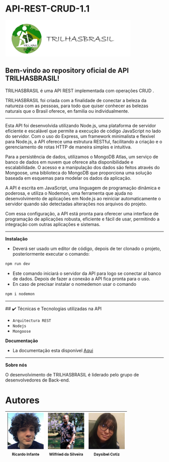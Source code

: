 # API-REST-CRUD-1.1

<img src="https://github.com/daysibel1175/API-REST-CRUD-1.1/blob/main/icono%20da%20API.png" alt="My cool logo"/>


## Bem-vindo ao repository oficial de API TRILHASBRASIL! 

TRILHASBRASIL é uma API REST implementada com operações CRUD .

TRILHASBRASIL foi criada com a finalidade de conectar a beleza da natureza com as pessoas, para todo que quiser conhecer as belezas naturais que o Brasil oferece, en familia ou individualmente.
<hr>

Esta API foi desenvolvida utilizando Node.js, uma plataforma de servidor eficiente e escalável que permite a execução de código JavaScript no lado do servidor. Com o uso do Express, um framework minimalista e flexível para Node.js, a API oferece uma estrutura RESTful, facilitando a criação e o gerenciamento de rotas HTTP de maneira simples e intuitiva.

Para a persistência de dados, utilizamos o MongoDB Atlas, um serviço de banco de dados em nuvem que oferece alta disponibilidade e escalabilidade. O acesso e a manipulação dos dados são feitos através do Mongoose, uma biblioteca do MongoDB que proporciona uma solução baseada em esquemas para modelar os dados da aplicação.

A API é escrita em JavaScript, uma linguagem de programação dinâmica e poderosa, e utiliza o Nodemon, uma ferramenta que ajuda no desenvolvimento de aplicações em Node.js ao reiniciar automaticamente o servidor quando são detectadas alterações nos arquivos do projeto.

Com essa configuração, a API está pronta para oferecer uma interface de programação de aplicações robusta, eficiente e fácil de usar, permitindo a integração com outras aplicações e sistemas.
<hr>

**Instalação**

- Deverá ser usado um editor de código, depois de ter clonado o projeto, posteriormente executar o comando:

```bash
npm run dev
```

- Este comando iniciará o servidor da API para logo se conectar al banco de dados. Depois de fazer a conexão a API fica pronta para o uso.
- En caso de precisar instalar o nomedemon usar o comando

 ```bash
npm i nodemon
```

<hr>
## ✔️ Técnicas e Tecnologias utilizadas na API

- ``Arquitectura REST``
- ``Nodejs``
- ``Mongoose``

**Documentação**

- La documentação esta disponível [Aqui](https://documenter.getpostman.com/view/22955115/2s83zjt3pH "Aqui")
<hr>

**Sobre nós**

O desenvolvimento de TRILHASBRASIL é liderado pelo grupo de desenvolvedores de Back-end.

# Autores

| [<img src="https://github.com/daysibel1175/API-REST-CRUD-1.1/blob/main/Desenvolvedores/fotodericardo.jpg" width=115><br><sub>Ricardo Infante</sub>](https://github.com/Ricardo662) |  [<img src="https://github.com/daysibel1175/API-REST-CRUD-1.1/blob/main/Desenvolvedores/fotodewilfried.jpg" width=115><br><sub>Wilfried da Silveira</sub>](https://github.com/tete-coder/) |  [<img src="https://github.com/daysibel1175/API-REST-CRUD-1.1/blob/main/Desenvolvedores/fotodedaysibel.jpg" width=115><br><sub>Daysibel Cotiz</sub>](https://github.com/daysibel1175) |
| :---: | :---: | :---: |


